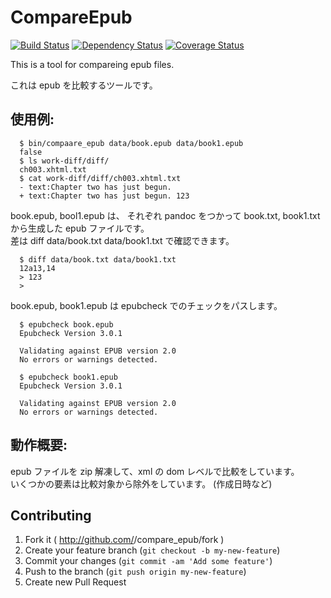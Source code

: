 # CompareEpub

[![Build Status](https://travis-ci.org/katoy/compare_epub.png?branch=master)](https://travis-ci.org/katoy/compare_epub)
[![Dependency Status](https://gemnasium.com/katoy/compare_epub.png)](https://gemnasium.com/katoy/compare_epub)
[![Coverage Status](https://coveralls.io/repos/katoy/compare_epub/badge.png?branch=master)](https://coveralls.io/r/katoy/compare_epub?branch=master)

This is a tool for compareing epub files.

これは  epub を比較するツールです。

使用例:
-------

```
  $ bin/compaare_epub data/book.epub data/book1.epub
  false
  $ ls work-diff/diff/
  ch003.xhtml.txt
  $ cat work-diff/diff/ch003.xhtml.txt
  - text:Chapter two has just begun.
  + text:Chapter two has just begun. 123
```

book.epub, bool1.epub は、 それぞれ pandoc をつかって book.txt, book1.txt から生成した epub ファイルです。  
差は diff data/book.txt data/book1.txt で確認できます。  

```
  $ diff data/book.txt data/book1.txt
  12a13,14
  > 123
  >
```

book.epub, book1.epub は epubcheck でのチェックをパスします。

```
  $ epubcheck book.epub
  Epubcheck Version 3.0.1

  Validating against EPUB version 2.0
  No errors or warnings detected.

  $ epubcheck book1.epub
  Epubcheck Version 3.0.1

  Validating against EPUB version 2.0
  No errors or warnings detected.
```


動作概要:
----------

epub ファイルを zip 解凍して、xml の  dom レベルで比較をしています。  
いくつかの要素は比較対象から除外をしています。 (作成日時など)  


## Contributing

1. Fork it ( http://github.com/<my-github-username>/compare_epub/fork )
2. Create your feature branch (`git checkout -b my-new-feature`)
3. Commit your changes (`git commit -am 'Add some feature'`)
4. Push to the branch (`git push origin my-new-feature`)
5. Create new Pull Request
